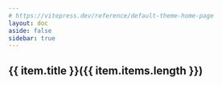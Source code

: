 ```yaml
---
# https://vitepress.dev/reference/default-theme-home-page
layout: doc
aside: false
sidebar: true
---
```


<script setup>

import {
  VPTeamPage,
  VPTeamPageTitle,
  VPTeamMembers
} from 'vitepress/theme'

import { useData } from 'vitepress'

const { theme, page, frontmatter } = useData()

</script>

<VPTeamPage>
  <VPTeamPageTitle>
    <template #title>
      Arvhive
    </template>
    <!-- <template #lead>
      学习笔记
    </template> -->
  </VPTeamPageTitle>
</VPTeamPage>



<div class="archiveList" v-for="item in theme.years">

## {{ item.title }}({{ item.items.length }})

<ArchiveList :items ="item.items" />

</div>


<style>

.content{
    max-width: unset !important;
}

</style>

<style scoped lang="less">

.archiveList {
    max-width: 750px;

        /* width: 80%; */
    margin: 0 auto;
        @media (max-width: 419px) {
            padding: 0 5px;
        }
}
</style>